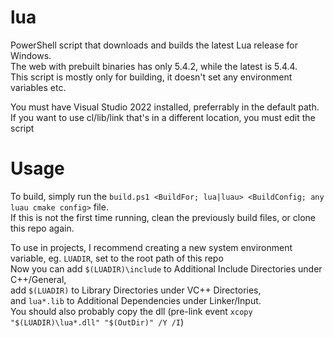 # lua
 PowerShell script that downloads and builds the latest Lua release for Windows.  
 The web with prebuilt binaries has only 5.4.2, while the latest is 5.4.4.  
 This script is mostly only for building, it doesn't set any environment variables etc.

 You must have Visual Studio 2022 installed, preferrably in the default path.  
 If you want to use cl/lib/link that's in a different location, you must edit the script

# Usage
 To build, simply run the `build.ps1 <BuildFor; lua|luau> <BuildConfig; any luau cmake config>` file.  
 If this is not the first time running, clean the previously build files, or clone this repo again.  

 To use in projects, I recommend creating a new system environment variable, eg. `LUADIR`, set to the root path of this repo  
 Now you can add `$(LUADIR)\include` to Additional Include Directories under C++/General,  
 add `$(LUADIR)` to Library Directories under VC++ Directories,  
 and `lua*.lib` to Additional Dependencies under Linker/Input.  
 You should also probably copy the dll (pre-link event `xcopy "$(LUADIR)\lua*.dll" "$(OutDir)" /Y /I`)
